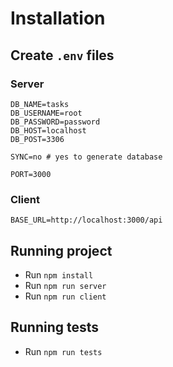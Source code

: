 # Installation

## Create `.env` files
### Server

```
DB_NAME=tasks
DB_USERNAME=root
DB_PASSWORD=password
DB_HOST=localhost
DB_POST=3306

SYNC=no # yes to generate database

PORT=3000
```  

### Client

```
BASE_URL=http://localhost:3000/api
```                               

## Running project

* Run `npm install`
* Run `npm run server`
* Run `npm run client`

## Running tests

* Run `npm run tests` 
